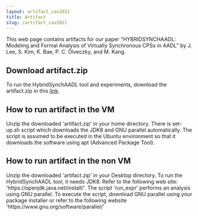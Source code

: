 ```yaml
---
layout: artifact_cav2021
title: Artifact 
slug: /artifact_cav2021
---
```

<p>
This web page contains artifacts for our paper “HYBRIDSYNCHAADL: Modeling and
Formal Analysis of Virtually Synchronous CPSs in AADL” by J. Lee, S. Kim, K.
Bae, P. C. Ölveczky, and M. Kang.
</p>
<h2> Download artifact.zip</h2>
To run the HybridSynchAADL tool and experiments, download the artifact.zip in this <a href="https://tinyurl.com/cpsuef5h">link</a>.
<h2>How to run artifact in the VM</h2>
<p>
Unzip the downloaded 'artifact.zip' in your home directory.
There is set-up.sh script which downloads the JDK8 and GNU parallel
automatically. The script is assumed to be executed in the Ubuntu
environment so that it downloads the software using apt (Advanced Package Tool).
</p>
<h2>How to run artifact in the non VM</h2>
<p>
Unzip the downloaded 'artifact.zip' in your Desktop directory.
To run the HybridSynchAADL tool, it needs JDK8. Refer to the
following web site: 'https://openjdk.java.net/install/'. The script
'run_expr' performs an analysis using GNU parallel. To execute the script,
download GNU parallel using your package installer or refer to the following
website 'https://www.gnu.org/software/parallel/'
</p>
<br />
<br />
